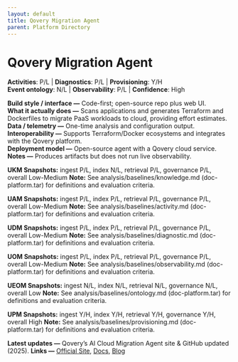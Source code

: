 ```yaml
---
layout: default
title: Qovery Migration Agent
parent: Platform Directory
---
```


# Qovery Migration Agent

**Activities**: P/L | **Diagnostics**: P/L | **Provisioning**: Y/H  <br>
**Event ontology**: N/L | **Observability**: P/L | **Confidence**: High

**Build style / interface —** Code-first; open-source repo plus web UI.  
**What it actually does —** Scans applications and generates Terraform and Dockerfiles to migrate PaaS workloads to cloud, providing effort estimates.  
**Data / telemetry —** One-time analysis and configuration output.  
**Interoperability —** Supports Terraform/Docker ecosystems and integrates with the Qovery platform.  
**Deployment model —** Open-source agent with a Qovery cloud service.  
**Notes —** Produces artifacts but does not run live observability.

**UKM Snapshots:**
ingest P/L, index N/L, retrieval P/L, governance P/L, overall Low-Medium
**Note:** See analysis/baselines/knowledge.md (doc-platform.tar) for definitions and evaluation criteria.


**UAM Snapshots:**
ingest P/L, index P/L, retrieval P/L, governance P/L, overall Low-Medium
**Note:** See analysis/baselines/activity.md (doc-platform.tar) for definitions and evaluation criteria.

**UDM Snapshots:**
ingest P/L, index P/L, retrieval P/L, governance P/L, overall Low-Medium
**Note:** See analysis/baselines/diagnostic.md (doc-platform.tar) for definitions and evaluation criteria.

**UOM Snapshots:**
ingest P/L, index P/L, retrieval P/L, governance P/L, overall Low-Medium
**Note:** See analysis/baselines/observability.md (doc-platform.tar) for definitions and evaluation criteria.

**UEOM Snapshots:**
ingest N/L, index N/L, retrieval N/L, governance N/L, overall Low
**Note:** See analysis/baselines/ontology.md (doc-platform.tar) for definitions and evaluation criteria.

**UPM Snapshots:**
ingest Y/H, index Y/H, retrieval Y/H, governance Y/H, overall High
**Note:** See analysis/baselines/provisioning.md (doc-platform.tar) for definitions and evaluation criteria.


**Latest updates —** Qovery’s AI Cloud Migration Agent site & GitHub updated (2025).
**Links —** [Official Site](https://migrate.qovery.com/), [Docs](https://github.com/Qovery/qovery-migration-ai-agent), [Blog](https://www.qovery.com/blog/open-source-devops-ai-agent--effortless-migration-from-heroku-to-aws)